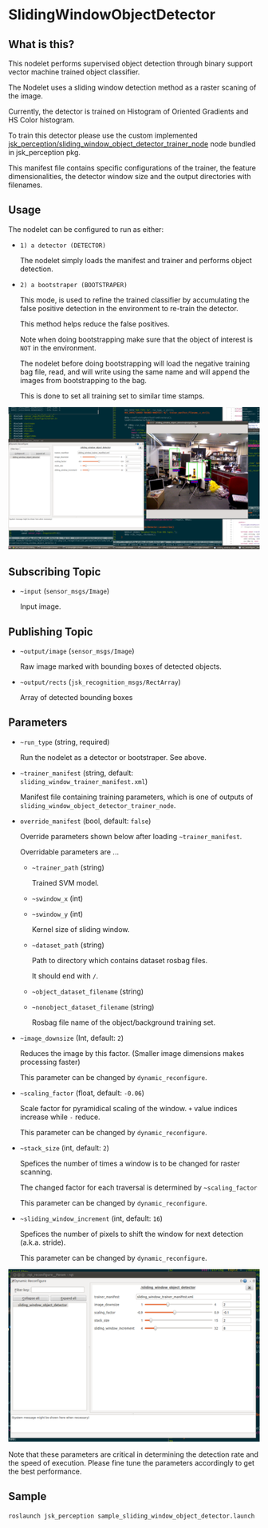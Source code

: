 # SlidingWindowObjectDetector

## What is this?
This nodelet performs supervised object detection
through binary support vector machine trained object classifier.

The Nodelet uses a sliding window detection method as a raster scaning of the image.

Currently, the detector is trained on Histogram of Oriented Gradients and HS Color histogram.

To train this detector please use the custom implemented
[jsk_perception/sliding_window_object_detector_trainer_node](sliding_window_object_detector_trainer.md)
node bundled in jsk_perception pkg.

This manifest file contains specific configurations of the trainer,
the feature dimensionalities, the detector window size and the output directories with filenames.

## Usage

The nodelet can be configured to run as either:
* `1) a detector (DETECTOR)`

  The nodelet simply loads the manifest and trainer and performs object detection.

* `2) a bootstraper (BOOTSTRAPER)`

  This mode, is used to refine the trained classifier by accumulating
  the false positive detection in the environment to re-train the detector.

  This method helps reduce the false positives.

  Note when doing bootstrapping make sure that the object of interest is `NOT` in the environment.

  The nodelet before doing bootstrapping will load the negative training bag file,
  read, and will write using the same name and will append the images from bootstrapping to the bag.

  This is done to set all training set to similar time stamps.

![](images/sliding_window_object_detector.png)

## Subscribing Topic
* `~input` (`sensor_msgs/Image`)

  Input image.


## Publishing Topic
* `~output/image` (`sensor_msgs/Image`)

  Raw image marked with bounding boxes of detected objects.

* `~output/rects` (`jsk_recognition_msgs/RectArray`)

  Array of detected bounding boxes


## Parameters
* `~run_type` (string, required)

  Run the nodelet as a detector or bootstraper. See above.

* `~trainer_manifest` (string, default: `sliding_window_trainer_manifest.xml`)

  Manifest file containing training parameters, which is one of outputs of
  `sliding_window_object_detector_trainer_node`.

* `override_manifest` (bool, default: `false`)

  Override parameters shown below after loading `~trainer_manifest`.

  Overridable parameters are ...

  * `~trainer_path` (string)

    Trained SVM model.

  * `~swindow_x` (int)
  * `~swindow_y` (int)

    Kernel size of sliding window.

  * `~dataset_path` (string)

    Path to directory which contains dataset rosbag files.

    It should end with `/`.

  * `~object_dataset_filename` (string)
  * `~nonobject_dataset_filename` (string)

    Rosbag file name of the object/background training set.

* `~image_downsize` (Int, default: `2`)

  Reduces the image by this factor. (Smaller image dimensions makes processing faster)

  This parameter can be changed by `dynamic_reconfigure`.

* `~scaling_factor` (float, default: `-0.06`)

  Scale factor for pyramidical scaling of the window.
  `+` value indices increase while `-` reduce.

  This parameter can be changed by `dynamic_reconfigure`.

* `~stack_size` (int, default: `2`)

  Spefices the number of times a window is to be changed for raster scanning.

  The changed factor for each traversal is determined by `~scaling_factor`

  This parameter can be changed by `dynamic_reconfigure`.

* `~sliding_window_increment` (int, default: `16`)

  Spefices the number of pixels to shift the window for next detection
  (a.k.a. stride).

  This parameter can be changed by `dynamic_reconfigure`.

![](images/sliding_window_object_detector_rqt.png)

Note that these parameters are critical in determining the detection rate and the speed of execution.
Please fine tune the parameters accordingly to get the best performance.


## Sample

```bash
roslaunch jsk_perception sample_sliding_window_object_detector.launch
```
